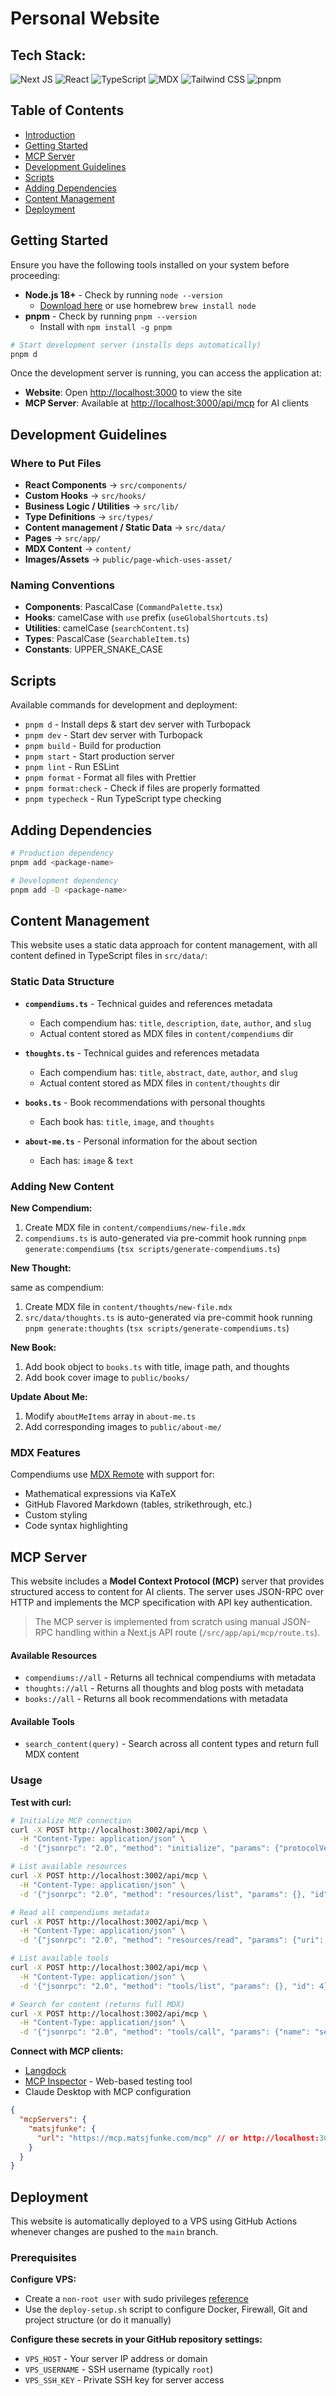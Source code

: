 # Personal Website

## Tech Stack:

![Next JS](https://img.shields.io/badge/Next-black?style=for-the-badge&logo=next.js&logoColor=white)
![React](https://img.shields.io/badge/react-%2320232a.svg?style=for-the-badge&logo=react&logoColor=%2361DAFB)
![TypeScript](https://img.shields.io/badge/typescript-%23007ACC.svg?style=for-the-badge&logo=typescript&logoColor=white)
![MDX](https://img.shields.io/badge/mdx-1B1F24?style=for-the-badge&logo=mdx&logoColor=white)
![Tailwind CSS](https://img.shields.io/badge/tailwindcss-%2338B2AC.svg?style=for-the-badge&logo=tailwind-css&logoColor=white)
![pnpm](https://img.shields.io/badge/pnpm-%234a4a4a.svg?style=for-the-badge&logo=pnpm&logoColor=f69220)

## Table of Contents

- [Introduction](#introduction)
- [Getting Started](#getting-started)
- [MCP Server](#mcp-server)
- [Development Guidelines](#development-guidelines)
- [Scripts](#scripts)
- [Adding Dependencies](#adding-dependencies)
- [Content Management](#content-management)
- [Deployment](#deployment)

## Getting Started

Ensure you have the following tools installed on your system before proceeding:

- **Node.js 18+** - Check by running `node --version`
  - [Download here](https://nodejs.org/) or use homebrew `brew install node`
- **pnpm** - Check by running `pnpm --version`
  - Install with `npm install -g pnpm`

```bash
# Start development server (installs deps automatically)
pnpm d
```

Once the development server is running, you can access the application at:

- **Website**: Open [http://localhost:3000](http://localhost:3000) to view the site
- **MCP Server**: Available at [http://localhost:3000/api/mcp](http://localhost:3000/api/mcp) for AI clients

## Development Guidelines

### Where to Put Files

- **React Components** → `src/components/`
- **Custom Hooks** → `src/hooks/`
- **Business Logic / Utilities** → `src/lib/`
- **Type Definitions** → `src/types/`
- **Content management / Static Data** → `src/data/`
- **Pages** → `src/app/`
- **MDX Content** → `content/`
- **Images/Assets** → `public/page-which-uses-asset/`

### Naming Conventions

- **Components**: PascalCase (`CommandPalette.tsx`)
- **Hooks**: camelCase with `use` prefix (`useGlobalShortcuts.ts`)
- **Utilities**: camelCase (`searchContent.ts`)
- **Types**: PascalCase (`SearchableItem.ts`)
- **Constants**: UPPER_SNAKE_CASE

## Scripts

Available commands for development and deployment:

- `pnpm d` - Install deps & start dev server with Turbopack
- `pnpm dev` - Start dev server with Turbopack
- `pnpm build` - Build for production
- `pnpm start` - Start production server
- `pnpm lint` - Run ESLint
- `pnpm format` - Format all files with Prettier
- `pnpm format:check` - Check if files are properly formatted
- `pnpm typecheck` - Run TypeScript type checking

## Adding Dependencies

```bash
# Production dependency
pnpm add <package-name>

# Development dependency
pnpm add -D <package-name>
```

## Content Management

This website uses a static data approach for content management, with all content defined in TypeScript files in `src/data/`:

### Static Data Structure

- **`compendiums.ts`** - Technical guides and references metadata

  - Each compendium has: `title`, `description`, `date`, `author`, and `slug`
  - Actual content stored as MDX files in `content/compendiums` dir

- **`thoughts.ts`** - Technical guides and references metadata

  - Each compendium has: `title`, `abstract`, `date`, `author`, and `slug`
  - Actual content stored as MDX files in `content/thoughts` dir

- **`books.ts`** - Book recommendations with personal thoughts

  - Each book has: `title`, `image`, and `thoughts`

- **`about-me.ts`** - Personal information for the about section
  - Each has: `image` & `text`

### Adding New Content

**New Compendium:**

1. Create MDX file in `content/compendiums/new-file.mdx`
2. `compendiums.ts` is auto-generated via pre-commit hook running `pnpm generate:compendiums` (`tsx scripts/generate-compendiums.ts`)

**New Thought:**

same as compendium:

1. Create MDX file in `content/thoughts/new-file.mdx`
2. `src/data/thoughts.ts` is auto-generated via pre-commit hook running `pnpm generate:thoughts` (`tsx scripts/generate-compendiums.ts`)

**New Book:**

1. Add book object to `books.ts` with title, image path, and thoughts
2. Add book cover image to `public/books/`

**Update About Me:**

1. Modify `aboutMeItems` array in `about-me.ts`
2. Add corresponding images to `public/about-me/`

### MDX Features

Compendiums use [MDX Remote](https://github.com/hashicorp/next-mdx-remote) with support for:

- Mathematical expressions via KaTeX
- GitHub Flavored Markdown (tables, strikethrough, etc.)
- Custom styling
- Code syntax highlighting

## MCP Server

This website includes a **Model Context Protocol (MCP)** server that provides structured access to content for AI clients. The server uses JSON-RPC over HTTP and implements the MCP specification with API key authentication.

> The MCP server is implemented from scratch using manual JSON-RPC handling within a Next.js API route (`/src/app/api/mcp/route.ts`).

#### Available Resources

- `compendiums://all` - Returns all technical compendiums with metadata
- `thoughts://all` - Returns all thoughts and blog posts with metadata
- `books://all` - Returns all book recommendations with metadata

#### Available Tools

- `search_content(query)` - Search across all content types and return full MDX content

### Usage

**Test with curl:**

```bash
# Initialize MCP connection
curl -X POST http://localhost:3002/api/mcp \
  -H "Content-Type: application/json" \
  -d '{"jsonrpc": "2.0", "method": "initialize", "params": {"protocolVersion": "2024-11-05", "capabilities": {}, "clientInfo": {"name": "test-client", "version": "1.0.0"}}, "id": 1}'

# List available resources
curl -X POST http://localhost:3002/api/mcp \
  -H "Content-Type: application/json" \
  -d '{"jsonrpc": "2.0", "method": "resources/list", "params": {}, "id": 2}'

# Read all compendiums metadata
curl -X POST http://localhost:3002/api/mcp \
  -H "Content-Type: application/json" \
  -d '{"jsonrpc": "2.0", "method": "resources/read", "params": {"uri": "compendiums://all"}, "id": 3}'

# List available tools
curl -X POST http://localhost:3002/api/mcp \
  -H "Content-Type: application/json" \
  -d '{"jsonrpc": "2.0", "method": "tools/list", "params": {}, "id": 4}'

# Search for content (returns full MDX)
curl -X POST http://localhost:3002/api/mcp \
  -H "Content-Type: application/json" \
  -d '{"jsonrpc": "2.0", "method": "tools/call", "params": {"name": "search_content", "arguments": {"query": "rust"}}, "id": 5}'
```

**Connect with MCP clients:**

- [Langdock](https://app.langdock.com/integrations)
- [MCP Inspector](https://inspector.modelcontextprotocol.io/) - Web-based testing tool
- Claude Desktop with MCP configuration

```json
{
  "mcpServers": {
    "matsjfunke": {
      "url": "https://mcp.matsjfunke.com/mcp" // or http://localhost:3000/api/mcp
    }
  }
}
```

## Deployment

This website is automatically deployed to a VPS using GitHub Actions whenever changes are pushed to the `main` branch.

### Prerequisites

**Configure VPS:**

- Create a `non-root user` with sudo privileges [reference](https://matsjfunke.com/compendiums/hetzner)
- Use the `deploy-setup.sh` script to configure Docker, Firewall, Git and project structure (or do it manually)

**Configure these secrets in your GitHub repository settings:**

- `VPS_HOST` - Your server IP address or domain
- `VPS_USERNAME` - SSH username (typically `root`)
- `VPS_SSH_KEY` - Private SSH key for server access
